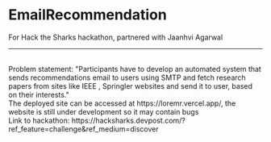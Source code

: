 # EmailRecommendation

For Hack the Sharks hackathon, partnered with Jaanhvi Agarwal
<hr>
<br>
Problem statement: "Participants have to develop an automated system that sends recommendations email to users using SMTP and fetch research 
papers from sites like IEEE , Springler websites and send it to user, based on their interests."
<br>
The deployed site can be accessed at https://loremr.vercel.app/, the website is still under development so it may contain bugs
<br>
Link to hackathon: https://hacksharks.devpost.com/?ref_feature=challenge&ref_medium=discover
